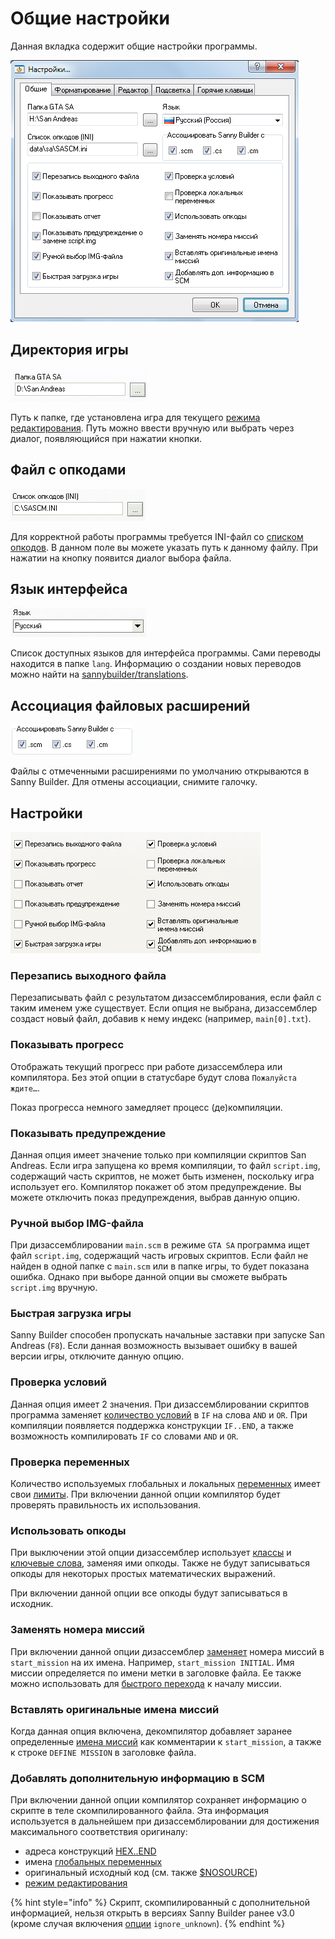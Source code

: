 # Общие настройки

Данная вкладка содержит общие настройки программы.

![](../../.gitbook/assets/general.png)



## Директория игры

![](../../.gitbook/assets/general01.gif)

Путь к папке, где установлена игра для текущего [режима редактирования](../../edit-modes.md). Путь можно ввести вручную или выбрать через диалог, появляющийся при нажатии кнопки.

## Файл с опкодами

![](../../.gitbook/assets/ini.gif)

Для корректной работы программы требуется INI-файл со [списком опкодов](../../scm-documentation/opcodes-list-scm.ini.md). В данном поле вы можете указать путь к данному файлу. При нажатии на кнопку появится диалог выбора файла.

## Язык интерфейса

![](../../.gitbook/assets/general03.gif)

Список доступных языков для интерфейса программы. Сами переводы находится в папке `lang`. Информацию о создании новых переводов можно найти на [sannybuilder/translations](https://github.com/sannybuilder/translations).

## Ассоциация файловых расширений

![](../../.gitbook/assets/ass.png)

Файлы с отмеченными расширениями по умолчанию открываются в Sanny Builder. Для отмены ассоциации, снимите галочку.

## Настройки

![](../../.gitbook/assets/general05.gif)

### Перезапись выходного файла

Перезаписывать файл с результатом дизассемблирования, если файл с таким именем уже существует. Если опция не выбрана,  дизассемблер создаст новый файл, добавив к нему индекс \(например, `main[0].txt`\).

### Показывать прогресс

Отображать текущий прогресс при работе дизассемблера или компилятора. Без этой опции в статусбаре будут слова `Пожалуйста ждите…`. 

Показ прогресса немного замедляет процесс \(де\)компиляции.

### Показывать предупреждение

Данная опция имеет значение только при компиляции скриптов San Andreas. Если игра запущена ко время компиляции, то файл `script.img`, содержащий часть скриптов, не может быть изменен, поскольку игра использует его. Компилятор покажет об этом предупреждение. Вы можете отключить показ предупреждения, выбрав данную опцию.

### Ручной выбор IMG-файла

При дизассемблировании `main.scm` в режиме `GTA SA` программа ищет файл `script.img`, содержащий часть игровых скриптов. Если файл не найден в одной папке с `main.scm` или в папке игры, то будет показана ошибка. Однако при выборе данной опции вы сможете выбрать `script.img` вручную.

### Быстрая загрузка игры

Sanny Builder способен пропускать начальные заставки при запуске San Andreas \(`F8`\). Если данная возможность вызывает ошибку в вашей версии игры, отключите данную опцию.

### Проверка условий

Данная опция имеет 2 значения. При дизассемблировании скриптов программа заменяет [количество условий](../../coding/conditions.md#obshii-sintaksis-uslovnykh-vyrazhenii) в `IF` на слова `AND` и `OR`. При компиляции появляется поддержка конструкции `IF..END`, а также возможность компилировать `IF` со словами `AND` и `OR`.

### Проверка переменных

Количество используемых глобальных и локальных [переменных](../../coding/variables.md) имеет свои [лимиты](../../scm-documentation/gta-limits.md). При включении данной опции компилятор будет проверять правильность их использования.

### Использовать опкоды

При выключении этой опции дизассемблер использует [классы](../../coding/classes.md) и [ключевые слова](../../coding/keywords.md), заменяя ими опкоды. Также не будут записываться опкоды для некоторых простых математических выражений. 

При включении данной опции все опкоды будут записываться в исходник.

### Заменять номера миссий

При включении данной опции дизассемблер [заменяет](../../features.md#zamena-nomerov-missii-na-ikh-nazvaniya) номера миссий в `start_mission` на их имена. Например, `start_mission INITIAL`. Имя миссии определяется по имени метки в заголовке файла. Еe также можно использовать для [быстрого перехода](../../features.md#bystryi-perekhod-po-tekstu) к началу миссии.

### Вставлять оригинальные имена миссий

Когда данная опция включена, декомпилятор добавляет заранее определенные [имена миссий](../../features.md#ispolzovanie-originalnykh-imen-missii) как комментарии к `start_mission`, а также к строке `DEFINE MISSION` в заголовке файла.

### Добавлять дополнительную информацию в SCM

При включении данной опции компилятор сохраняет информацию о скрипте в теле скомпилированного файла. Эта информация используется в дальнейшем при дизассемблировании для достижения максимального соответствия оригиналу:

* адреса конструкций [HEX..END](../../coding/hex..end.md)
* имена [глобальных переменных](../../coding/variables.md#globalnye-peremennye)
* оригинальный исходный код \(см. также [$NOSOURCE](../../coding/directives.md#usdnosource)\)
* [режим редактирования](../../edit-modes.md)

{% hint style="info" %}
Скрипт, скомпилированный с дополнительной информацией, нельзя открыть в версиях Sanny Builder ранее v3.0 \(кроме случая включения [опции](../../console.md#ignore_unknown) `ignore_unknown`\).
{% endhint %}

